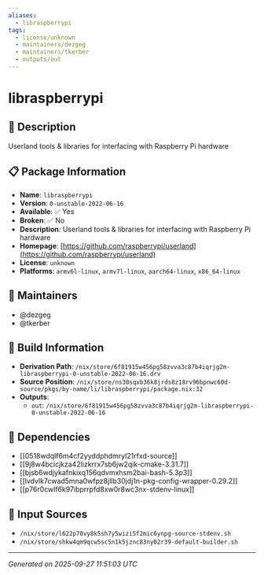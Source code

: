 ```yaml
---
aliases:
  - libraspberrypi
tags:
  - license/unknown
  - maintainers/dezgeg
  - maintainers/tkerber
  - outputs/out
---
```


# libraspberrypi

## 📝 Description

Userland tools & libraries for interfacing with Raspberry Pi hardware

## 📋 Package Information

- **Name**: `libraspberrypi`
- **Version**: `0-unstable-2022-06-16`
- **Available**: ✅ Yes
- **Broken**: ✅ No
- **Description**: Userland tools & libraries for interfacing with Raspberry Pi hardware
- **Homepage**: [https://github.com/raspberrypi/userland](https://github.com/raspberrypi/userland)
- **License**: `unknown`
- **Platforms**: `armv6l-linux`, `armv7l-linux`, `aarch64-linux`, `x86_64-linux`
## 👥 Maintainers

- @dezgeg
- @tkerber


## 🔧 Build Information

- **Derivation Path**: `/nix/store/6f81915w456pg58zvva3c87b4iqrjg2m-libraspberrypi-0-unstable-2022-06-16.drv`
- **Source Position**: `/nix/store/ns30sqxb36k8jrds8z18rv96bpnwc60d-source/pkgs/by-name/li/libraspberrypi/package.nix:32`
- **Outputs**:
  - `out`:  `/nix/store/6f81915w456pg58zvva3c87b4iqrjg2m-libraspberrypi-0-unstable-2022-06-16`

## 🔗 Dependencies

- [[0518wdqlf6m4cf2yyddphdmryl21rfxd-source]]
- [[9j8w4bcicjkza42lizkrrx7sb6jw2qik-cmake-3.31.7]]
- [[bjsb6wdjykafnkixq156qdvmxhsm2bai-bash-5.3p3]]
- [[lvdvlk7cwad5mna0wfpz8jllb30jdj1n-pkg-config-wrapper-0.29.2]]
- [[p76r0cwlf6k97ibprrpfd8xw0r8wc3nx-stdenv-linux]]

## 📁 Input Sources

- `/nix/store/l622p70vy8k5sh7y5wizi5f2mic6ynpg-source-stdenv.sh`
- `/nix/store/shkw4qm9qcw5sc5n1k5jznc83ny02r39-default-builder.sh`

---
*Generated on 2025-09-27 11:51:03 UTC*
